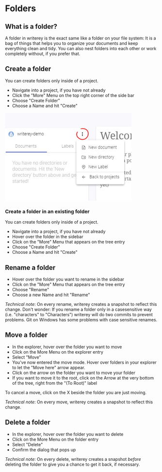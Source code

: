 # Folders

## What is a folder?

A folder in writerey is the exact same like a folder on your file system: It is a bag of things that helps you to organize your documents and keep everything clean and tidy. You can also nest folders into each other or work completely without, if you prefer that.  

## Create a folder

You can create folders only inside of a project.

- Navigate into a project, if you have not already
- Click the "More" Menu on the top right corner of the side bar
- Choose "Create Folder"
- Choose a Name and hit "Create"

![](../img/writerey_guide_docs-labels.jpg)

### Create a folder in an existing folder

You can create folders only inside of a project.

- Navigate into a project, if you have not already
- Hover over the folder in the sidebar
- Click on the "More" Menu that appears on the tree entry
- Choose "Create Folder"
- Choose a Name and hit "Create"

## Rename a folder

- Hover over the folder you want to rename in the sidebar
- Click on the "More" Menu that appears on the tree entry
- Choose "Rename"
- Choose a new Name and hit "Rename"

_Technical note_: On every rename, writerey creates a snapshot to reflect this change. Don't wonder: If you rename a folder only in a casesensitive way (i.e. "characters" to "Characters") writerey will do two commits to prevent problems. Git on Windows has some problems with case sensitive renames.

## Move a folder

- In the explorer, hover over the folder you want to move
- Click on the More Menu on the explorer entry
- Select "Move"
- You've now entered the move mode. Hover over folders in your explorer to let the "Move here" arrow appear.
- Click on the arrow on the folder you want to move your folder
- If you want to move it to the root, click on the Arrow at the very bottom of the tree, right from the "(To Root)" label

To cancel a move, click on the X beside the folder you are just moving.

_Technical note_: On every move, writerey creates a snapshot to reflect this change.

## Delete a folder

- In the explorer, hover over the folder you want to delete
- Click on the More Menu on the folder entry
- Select "Delete"
- Confirm the dialog that pops up

_Technical note_: On every delete, writerey creates a snapshot _before_ deleting the folder to give you a chance to get it back, if necessary.
